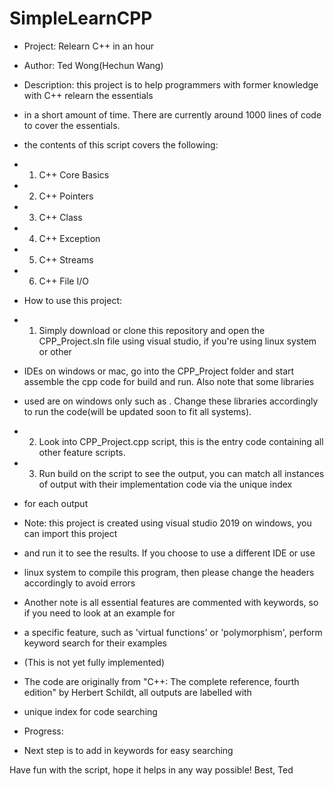 # SimpleLearnCPP
 
* Project: Relearn C++ in an hour

* Author: Ted Wong(Hechun Wang)

* Description: this project is to help programmers with former knowledge with C++ relearn the essentials 
* in a short amount of time. There are currently around 1000 lines of code to cover the essentials.
* the contents of this script covers the following:

* 1. C++ Core Basics
* 2. C++ Pointers
* 3. C++ Class
* 4. C++ Exception
* 5. C++ Streams
* 6. C++ File I/O

* How to use this project:
* 1. Simply download or clone this repository and open the CPP_Project.sln file using visual studio, if you're using linux system or other
* IDEs on windows or mac, go into the CPP_Project folder and start assemble the cpp code for build and run. Also note that some libraries
* used are on windows only such as <winsock>. Change these libraries accordingly to run the code(will be updated soon to fit all systems).
* 2. Look into CPP_Project.cpp script, this is the entry code containing all other feature scripts.
* 3. Run build on the script to see the output, you can match all instances of output with their implementation code via the unique index
* for each output


* Note: this project is created using visual studio 2019 on windows, you can import this project 
* and run it to see the results. If you choose to use a different IDE or use 
* linux system to compile this program, then please change the headers accordingly to avoid errors

* Another note is all essential features are commented with keywords, so if you need to look at an example for
* a specific feature, such as 'virtual functions' or 'polymorphism', perform keyword search for their examples
* (This is not yet fully implemented)

* The code are originally from "C++: The complete reference, fourth edition" by Herbert Schildt, all outputs are labelled with
* unique index for code searching

* Progress:
* Next step is to add in keywords for easy searching



Have fun with the script, hope it helps in any way possible!
Best,
Ted
